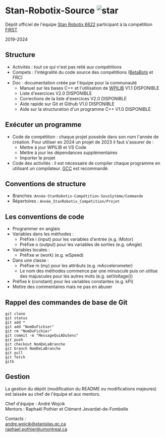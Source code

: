 # Stan-Robotix-Source ![star](https://img.shields.io/github/stars/PragmaCube/Stan-Robotix-Source)
Dépôt officiel de l'équipe [Stan Robotix 6622](https://stanrobotix6622.com/) participant à la compétition [FIRST](https://www.firstinspires.org/robotics/frc)

2019-2024

## Structure
- Activités : tout ce qui n'est pas relié aux compétitions
- Compets : l'intégralité du code source des compétitions ([BetaBots](https://robotiquefirstquebec.org/frc/betabots/) et FRC)
- Doc : documentation créée par l'équipe pour la communauté
  - Manuel sur les bases C++ et l'utilisation de [WPILIB](https://docs.wpilib.org/en/stable/) V1.1 DISPONIBLE
  - Liste d'exercices V2.0 DISPONIBLE
  - Corrections de la liste d'exercices V2.0 DISPONIBLE
  - Aide rapide sur Git et Github V1.0 DISPONIBLE
  - Aide sur la structuration d'un programme C++ V1.0 DISPONIBLE

## Exécuter un programme
- Code de compétition : chaque projet possède dans son nom l'année de création. Pour utiliser en 2024 un projet de 2023 il faut s'assurer de :
  - Mettre à jour WPILIB et VS Code
  - Mettre à jour les dépendances supplémentaires
  - Importer le projet
- Code des activités : il est nécessaire de compiler chaque programme en utilisant un compilateur. [GCC](https://gcc.gnu.org/) est recommandé.

## Conventions de structure
- Branches :`Année-StanRobotix-Compétition-SousSytème/Commande`
- Répertoires : `Année_StanRobotix_Compétition/Projet`

## Les conventions de code
- Programmer en anglais
- Variables dans les méthodes :
  - Préfixe i (input) pour les variables d'entrée (e.g. iMotor)
  - Préfixe o (output) pour les variables de sorties (e.g. oAngle)
- Variables locales :
  - Préfixe w (work) (e.g. wSpeed)
- Dans une classe :
  - Préfixe m (my) pour les attributs (e.g. mAccelerometer)
  - Le nom des méthodes commence par une minuscule puis on utilise des majuscules pour les autres mots (e.g. setVoltage())
- Préfixe k (constant) pour les variables constantes (e.g. kPi)
- Mettre des commentaires mais ne pas en abuser

## Rappel des commandes de base de Git
```
git clone
git status
git add *
git add "NomDuFichier"
git rm "NomDuFichier"
git commit -m "MessageQuiADuSens"
git push
git checkout NomDeLaBranche
git branch NomDeLaBranche
git pull
git fetch
gitk
```
## Gestion
La gestion du dépôt (modification du README ou modifications majeures) est laissée au chef de l'équipe et aux mentors.


Chef d'équipe : André Wojcik<br>
Mentors : Raphaël Pothier et Clément Jevardat-de-Fombelle<br>

Contacts :<br>
andre.wojcik@stanislas.qc.ca <br>
raphael.pothier@umontreal.ca <br>